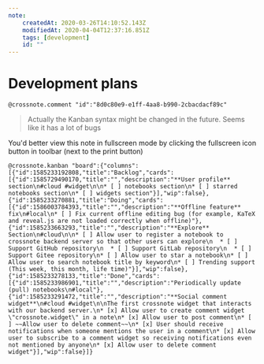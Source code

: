 ```yaml
---
note:
    createdAt: 2020-03-26T14:10:52.143Z
    modifiedAt: 2020-04-04T12:37:16.851Z
    tags: [development]
    id: ""
---
```

# Development plans
`@crossnote.comment "id":"8d0c80e9-e1ff-4aa8-b990-2cbacdacf89c"`  
> Actually the Kanban syntax might be changed in the future. Seems like it has a lot of bugs

You'd better view this note in fullscreen mode by clicking the fullscreen icon button in toolbar (next to the print button)

`@crossnote.kanban "board":{"columns":[{"id":1585233192808,"title":"Backlog","cards":[{"id":1585729490170,"title":"","description":"**User profile** section\n#cloud #widget\n\n* [ ] notebooks section\n* [ ] starred notebooks section\n* [ ] widgets section"}],"wip":false},{"id":1585233270881,"title":"Doing","cards":[{"id":1586003784393,"title":"","description":"**Offline feature** fix\n#local\n* [ ] Fix current offline editing bug (for example, KaTeX and reveal.js are not loaded correctly when offline)"},{"id":1585233663293,"title":"","description":"**Explore** Section\n#cloud\n\n* [ ] Allow user to register a notebook to crossnote backend server so that other users can explore\n  * [ ] Support GitHub repository\n  * [ ] Support GitLab repository\n  * [ ] Support Gitee repository\n* [ ] Allow user to star a notebook\n* [ ] Allow user to search notebook title by keyword\n* [ ] Trending support (This week, this month, life time)"}],"wip":false},{"id":1585233278133,"title":"Done","cards":[{"id":1585233986901,"title":"","description":"Periodically update (pull) notebooks\n#local"},{"id":1585233291472,"title":"","description":"**Social comment widget**\n#cloud #widget\n\nThe first crossnote widget that interacts with our backend server.\n* [x] Allow user to create comment widget \"crossnote.widget\" in a note\n* [x] Allow user to post comment\n* [ ] ~~Allow user to delete comment~~\n* [x] User should receive notifications when someone mentions the user in a comment\n* [x] Allow user to subscribe to a comment widget so receiving notifications even not mentioned by anyone\n* [x] Allow user to delete comment widget"}],"wip":false}]}`  
